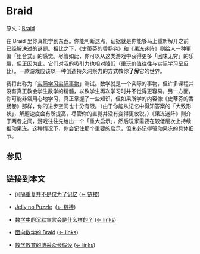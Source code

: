 # Braid

原文：[Braid](https://wiki.issarice.com/wiki/Braid)

在 Braid 里你真能学到东西。你能判断这点，证据就是你能够马上重新解开之前已经解决过的谜题。相比之下，《史蒂芬的香肠卷》和《果冻迷阵》则给人一种更偏「组合式」的感觉。尽管如此，你可以从这类游戏中获得更多「回味无穷」的乐趣，但正因为此，它们对我的吸引力也相对降低（重玩价值往往与实际学习呈反比）。一款游戏应该以一种创造持久洞察力的方式教你**了解**它的世界。

我将此称为「[实际学习实际事物](https://wiki.issarice.com/index.php?title=Actually_learning_actual_things&action=edit&redlink=1)」测试。数学就是一个实际的事物，但许多课程并没有真正教会学生数学的精髓，以致学生再次学习时并不觉得更容易。另一方面，你可能非常用心地学习，真正掌握了一些知识，但如果所学的内容像《史蒂芬的香肠卷》那样，你的进步空间也十分有限。（由于你能从记忆中得知答案的「大致形状」，解题速度会有所提高，尽管你的直觉并没有变得更敏锐。）《果冻迷阵》则介于两者之间，游戏往往先给出一个「重大启示」，然后玩家需要在较低层次上持续推动果冻。这种情况下，你会记住那个重要的启示，但未必记得驱动果冻的具体细节。

## 参见

## 链接到本文

* [间隔重复并不是仅为了记忆](https://wiki.issarice.com/wiki/Spaced_repetition_is_not_about_memorization) ‎ ([← 链接](https://wiki.issarice.com/index.php?title=Special:WhatLinksHere&target=Spaced+repetition+is+not+about+memorization))

* [Jelly no Puzzle](https://wiki.issarice.com/wiki/Jelly_no_Puzzle) ‎ ([← 链接](https://wiki.issarice.com/index.php?title=Special:WhatLinksHere&target=Jelly+no+Puzzle))

* [数学中的沉默宣言会是什么样的？](https://wiki.issarice.com/wiki/What_would_a_vow_of_silence_look_like_for_math%3F) ([← links](https://wiki.issarice.com/index.php?title=Special:WhatLinksHere&target=What+would+a+vow+of+silence+look+like+for+math%3F))

* [面向数学的 Braid](https://wiki.issarice.com/wiki/Braid_for_math)‎ ([← links](https://wiki.issarice.com/index.php?title=Special:WhatLinksHere&target=Braid+for+math))

* [数学教育的博采众长假设](https://wiki.issarice.com/wiki/Potpourri_hypothesis_for_math_education) ‎ ([← links](https://wiki.issarice.com/index.php?title=Special:WhatLinksHere&target=Potpourri+hypothesis+for+math+education))